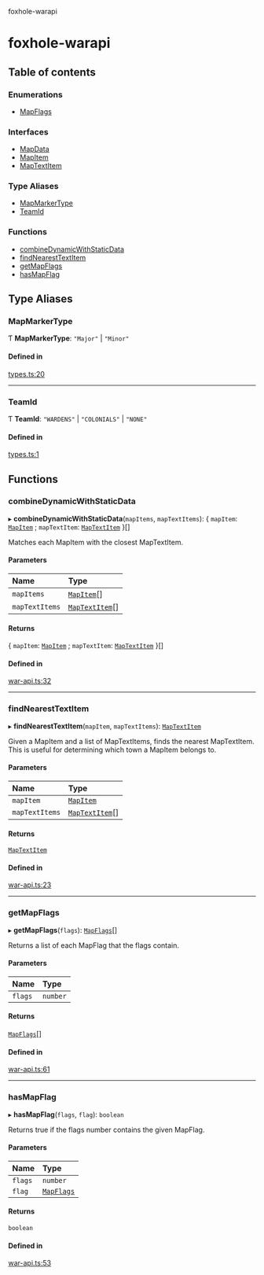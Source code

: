 foxhole-warapi

# foxhole-warapi

## Table of contents

### Enumerations

- [MapFlags](enums/MapFlags.md)

### Interfaces

- [MapData](interfaces/MapData.md)
- [MapItem](interfaces/MapItem.md)
- [MapTextItem](interfaces/MapTextItem.md)

### Type Aliases

- [MapMarkerType](README.md#mapmarkertype)
- [TeamId](README.md#teamid)

### Functions

- [combineDynamicWithStaticData](README.md#combinedynamicwithstaticdata)
- [findNearestTextItem](README.md#findnearesttextitem)
- [getMapFlags](README.md#getmapflags)
- [hasMapFlag](README.md#hasmapflag)

## Type Aliases

### MapMarkerType

Ƭ **MapMarkerType**: ``"Major"`` \| ``"Minor"``

#### Defined in

[types.ts:20](https://github.com/art0rz/foxhole-warapi/blob/4a63186/src/types.ts#L20)

___

### TeamId

Ƭ **TeamId**: ``"WARDENS"`` \| ``"COLONIALS"`` \| ``"NONE"``

#### Defined in

[types.ts:1](https://github.com/art0rz/foxhole-warapi/blob/4a63186/src/types.ts#L1)

## Functions

### combineDynamicWithStaticData

▸ **combineDynamicWithStaticData**(`mapItems`, `mapTextItems`): { `mapItem`: [`MapItem`](interfaces/MapItem.md) ; `mapTextItem`: [`MapTextItem`](interfaces/MapTextItem.md)  }[]

Matches each MapItem with the closest MapTextItem.

#### Parameters

| Name | Type |
| :------ | :------ |
| `mapItems` | [`MapItem`](interfaces/MapItem.md)[] |
| `mapTextItems` | [`MapTextItem`](interfaces/MapTextItem.md)[] |

#### Returns

{ `mapItem`: [`MapItem`](interfaces/MapItem.md) ; `mapTextItem`: [`MapTextItem`](interfaces/MapTextItem.md)  }[]

#### Defined in

[war-api.ts:32](https://github.com/art0rz/foxhole-warapi/blob/4a63186/src/war-api.ts#L32)

___

### findNearestTextItem

▸ **findNearestTextItem**(`mapItem`, `mapTextItems`): [`MapTextItem`](interfaces/MapTextItem.md)

Given a MapItem and a list of MapTextItems, finds the nearest MapTextItem. This is useful for determining which town a MapItem belongs to.

#### Parameters

| Name | Type |
| :------ | :------ |
| `mapItem` | [`MapItem`](interfaces/MapItem.md) |
| `mapTextItems` | [`MapTextItem`](interfaces/MapTextItem.md)[] |

#### Returns

[`MapTextItem`](interfaces/MapTextItem.md)

#### Defined in

[war-api.ts:23](https://github.com/art0rz/foxhole-warapi/blob/4a63186/src/war-api.ts#L23)

___

### getMapFlags

▸ **getMapFlags**(`flags`): [`MapFlags`](enums/MapFlags.md)[]

Returns a list of each MapFlag that the flags contain.

#### Parameters

| Name | Type |
| :------ | :------ |
| `flags` | `number` |

#### Returns

[`MapFlags`](enums/MapFlags.md)[]

#### Defined in

[war-api.ts:61](https://github.com/art0rz/foxhole-warapi/blob/4a63186/src/war-api.ts#L61)

___

### hasMapFlag

▸ **hasMapFlag**(`flags`, `flag`): `boolean`

Returns true if the flags number contains the given MapFlag.

#### Parameters

| Name | Type |
| :------ | :------ |
| `flags` | `number` |
| `flag` | [`MapFlags`](enums/MapFlags.md) |

#### Returns

`boolean`

#### Defined in

[war-api.ts:53](https://github.com/art0rz/foxhole-warapi/blob/4a63186/src/war-api.ts#L53)
